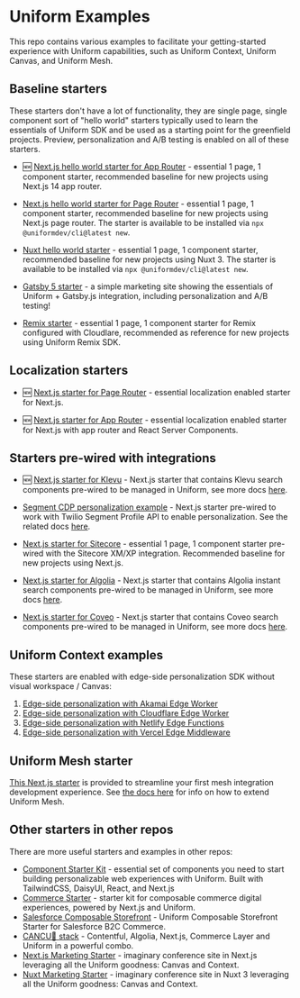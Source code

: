 # Uniform Examples

This repo contains various examples to facilitate your getting-started experience with Uniform capabilities, such as Uniform Context, Uniform Canvas, and Uniform Mesh.

## Baseline starters
These starters don't have a lot of functionality, they are single page, single component sort of "hello world" starters typically used to learn the essentials of Uniform SDK and be used as a starting point for the greenfield projects. Preview, personalization and A/B testing is enabled on all of these starters.

- 🆕 [Next.js hello world starter for App Router](./examples/nextjs-app-router) - essential 1 page, 1 component starter, recommended baseline for new projects using Next.js 14 app router.

- [Next.js hello world starter for Page Router](./examples/nextjs-starter) - essential 1 page, 1 component starter, recommended baseline for new projects using Next.js page router. The starter is available to be installed via `npx @uniformdev/cli@latest new`.

- [Nuxt hello world starter](./examples/nuxtjs-starter) - essential 1 page, 1 component starter, recommended baseline for new projects using Nuxt 3. The starter is available to be installed via `npx @uniformdev/cli@latest new`.

- [Gatsby 5 starter](./examples/gatsby5) - a simple marketing site showing the essentials of Uniform + Gatsby.js integration, including personalization and A/B testing!

- [Remix starter](./examples/remix-cloudflare-starter/) - essential 1 page, 1 component starter for Remix configured with Cloudlare, recommended as reference for new projects using Uniform Remix SDK.

## Localization starters

- 🆕 [Next.js starter for Page Router](./examples/nextjs-page-router-localization-starter) - essential localization enabled starter for Next.js.

- 🆕 [Next.js starter for App Router](./examples/nextjs-app-router-localization-starter) - essential localization enabled starter for Next.js with app router and React Server Components.

## Starters pre-wired with integrations

- 🆕 [Next.js starter for Klevu](./examples/klevu-starter) - Next.js starter that contains Klevu search components pre-wired to be managed in Uniform, see more docs [here](https://docs.uniform.app/docs/integrations/search/klevu).

- [Segment CDP personalization example](./examples/segment-personalization) - Next.js starter pre-wired to work with Twilio Segment Profile API to enable personalization. See the related docs [here](https://docs.uniform.app/docs/integrations/data/segment).

- [Next.js starter for Sitecore](./examples/nextjs-starter) - essential 1 page, 1 component starter pre-wired with the Sitecore XM/XP integration. Recommended baseline for new projects using Next.js.

- [Next.js starter for Algolia](./examples/algolia-starter) - Next.js starter that contains Algolia instant search components pre-wired to be managed in Uniform, see more docs [here](https://docs.uniform.app/docs/integrations/search/algolia/algolia-components).
  
- [Next.js starter for Coveo](./examples/coveo-starter) - Next.js starter that contains Coveo search components pre-wired to be managed in Uniform, see more docs [here](https://docs.uniform.app/docs/integrations/search/coveo).

## Uniform Context examples

These starters are enabled with edge-side personalization SDK without visual workspace / Canvas:

1. [Edge-side personalization with Akamai Edge Worker](./examples/context-edge-akamai/)
1. [Edge-side personalization with Cloudflare Edge Worker](./examples/context-edge-cloudflare-worker/)
1. [Edge-side personalization with Netlify Edge Functions](./examples/context-edge-netlify/)
1. [Edge-side personalization with Vercel Edge Middleware](./examples/context-edge-vercel/)

## Uniform Mesh starter

[This Next.js starter](./examples/mesh-integration/) is provided to streamline your first mesh integration development experience. See [the docs here](https://docs.uniform.app/docs/integrations/mesh-integrations/custom-integrations) for info on how to extend Uniform Mesh.

## Other starters in other repos

There are more useful starters and examples in other repos:

- [Component Starter Kit](https://github.com/uniformdev/uniform-component-starter-kit) - essential set of components you need to start building personalizable web experiences with Uniform. Built with TailwindCSS, DaisyUI, React, and Next.js
- [Commerce Starter](https://github.com/uniformdev/commerce-starter) - starter kit for composable commerce digital experiences, powered by Next.js and Uniform.
- [Salesforce Composable Storefront](https://github.com/uniformdev/salesforce-composable-storefront-starter) - Uniform Composable Storefront Starter for Salesforce B2C Commerce.
- [CANCU🌴 stack](https://github.com/uniformdev/cancu-stack) - Contentful, Algolia, Next.js, Commerce Layer and Uniform in a powerful combo.
- [Next.js Marketing Starter](https://github.com/uniformdev/uniformconf) - imaginary conference site in Next.js leveraging all the Uniform goodness: Canvas and Context.
- [Nuxt Marketing Starter](https://github.com/uniformdev/uniformconf-nuxt) - imaginary conference site in Nuxt 3 leveraging all the Uniform goodness: Canvas and Context.